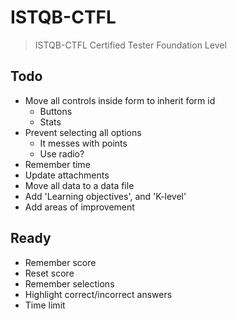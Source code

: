 # ISTQB-CTFL

> ISTQB-CTFL Certified Tester Foundation Level

## Todo

- Move all controls inside form to inherit form id
  - Buttons
  - Stats
- Prevent selecting all options
  - It messes with points
  - Use radio?
- Remember time
- Update attachments
- Move all data to a data file
- Add 'Learning objectives', and 'K-level'
- Add areas of improvement

## Ready

- Remember score
- Reset score
- Remember selections
- Highlight correct/incorrect answers
- Time limit